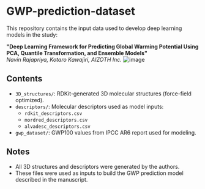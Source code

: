 # GWP-prediction-dataset

This repository contains the input data used to develop deep learning models in the study:

**"Deep Learning Framework for Predicting Global Warming Potential Using PCA, Quantile Transformation, and Ensemble Models"**  
*Navin Rajapriya, Kotaro Kawajiri, AIZOTH Inc.*
![image](https://github.com/user-attachments/assets/2765e5d1-8810-4a16-9947-344bbecc4f4f)

## Contents

- `3D_structures/`: RDKit-generated 3D molecular structures (force-field optimized).
- `descriptors/`: Molecular descriptors used as model inputs:
  - `rdkit_descriptors.csv`
  - `mordred_descriptors.csv`
  - `alvadesc_descriptors.csv`
- `gwp_dataset/`: GWP100 values from IPCC AR6 report used for modeling.

## Notes

- All 3D structures and descriptors were generated by the authors.
- These files were used as inputs to build the GWP prediction model described in the manuscript.
